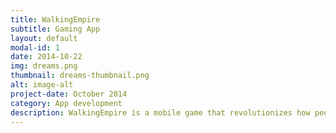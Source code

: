 ```yaml
---
title: WalkingEmpire
subtitle: Gaming App
layout: default
modal-id: 1
date: 2014-10-22
img: dreams.png
thumbnail: dreams-thumbnail.png
alt: image-alt
project-date: October 2014
category: App development
description: WalkingEmpire is a mobile game that revolutionizes how people exercise. You gain points by walking and can use them to defend and attack your favorite places.
---
```

